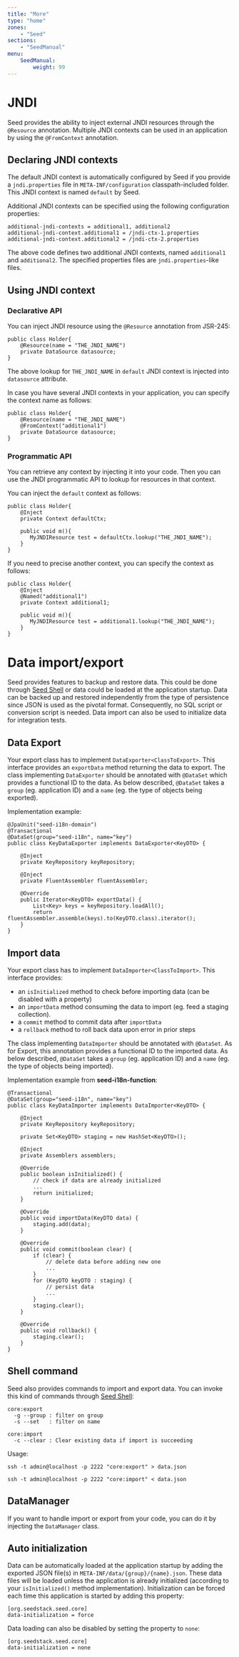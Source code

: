 ```yaml
---
title: "More"
type: "home"
zones:
    - "Seed"
sections:
    - "SeedManual"
menu:
    SeedManual:
        weight: 99
---
```


# JNDI

Seed provides the ability to inject external JNDI resources through the `@Resource` annotation. Multiple JNDI contexts can
be used in an application by using the `@FromContext` annotation.

## Declaring JNDI contexts

The default JNDI context is automatically configured by Seed if you provide a `jndi.properties` file in `META-INF/configuration` classpath-included folder.
This JNDI context is named `default` by Seed.

Additional JNDI contexts can be specified using the following configuration properties:

    additional-jndi-contexts = additional1, additional2
    additional-jndi-context.additional1 = /jndi-ctx-1.properties
    additional-jndi-context.additional2 = /jndi-ctx-2.properties

The above code defines two additional JNDI contexts, named `additional1` and `additional2`. The specified properties
files are `jndi.properties`-like files.

## Using JNDI context

### Declarative API

You can inject JNDI resource using the `@Resource` annotation from JSR-245:

    public class Holder{
        @Resource(name = "THE_JNDI_NAME")
        private DataSource datasource;
    }

The above lookup for `THE_JNDI_NAME` in `default` JNDI context is injected into `datasource` attribute.

In case you have several JNDI contexts in your application, you can specify the context name as follows:

    public class Holder{
        @Resource(name = "THE_JNDI_NAME")
        @FromContext("additional1")
        private DataSource datasource;
    }

### Programmatic API

You can retrieve any context by injecting it into your code. Then you can use the JNDI programmatic API to lookup
for resources in that context.

You can inject the `default` context as follows:

    public class Holder{
        @Inject
        private Context defaultCtx;

        public void m(){
           MyJNDIResource test = defaultCtx.lookup("THE_JNDI_NAME");
        }
    }

If you need to precise another context, you can specify the context as follows:

    public class Holder{
        @Inject
        @Named("additional1")
        private Context additional1;

        public void m(){
           MyJNDIResource test = additional1.lookup("THE_JNDI_NAME");
        }
    }

# Data import/export

Seed provides features to backup and restore data. This could be done through [Seed Shell](/docs/seed/manual/management#shell) 
or data could be loaded at the application startup. Data can be backed up and restored independently from the type of 
persistence since JSON is used as the pivotal format. Consequently, no SQL script or conversion script is needed. Data 
import can also be used to initialize data for integration tests.

## Data Export
Your export class has to implement `DataExporter<ClassToExport>`. This interface provides an `exportData` method 
returning the data to export. The class implementing `DataExporter` should be annotated with `@DataSet` which provides 
a functional ID to the data. As below described, `@DataSet` takes a `group` (eg. application ID) and a `name` (eg. the 
type of objects being exported).

Implementation example: 

    @JpaUnit("seed-i18n-domain")
    @Transactional
    @DataSet(group="seed-i18n", name="key")
    public class KeyDataExporter implements DataExporter<KeyDTO> {
    
        @Inject
        private KeyRepository keyRepository;

        @Inject
        private FluentAssembler fluentAssembler;
      
        @Override
        public Iterator<KeyDTO> exportData() {
            List<Key> keys = keyRepository.loadAll();
            return fluentAssembler.assemble(keys).to(KeyDTO.class).iterator();
        }
    }

## Import data
Your export class has to implement `DataImporter<ClassToImport>`. This interface provides:

- an `isInitialized` method to check before importing data (can be disabled with a property)
- an `importData`  method consuming the data to import (eg. feed a staging collection). 
- a `commit` method to commit data after `importData`
- a `rollback` method to roll back data upon error in prior steps

The class implementing `DataImporter` should be annotated with `@DataSet`. As for Export, this annotation provides
a functional ID to the imported data. As below described, `@DataSet` takes a `group` (eg. application ID) and a `name` 
(eg. the type of objects being imported).

Implementation example from **seed-i18n-function**: 

    @Transactional
    @DataSet(group="seed-i18n", name="key")
    public class KeyDataImporter implements DataImporter<KeyDTO> {
    
        @Inject
        private KeyRepository keyRepository;
    
        private Set<KeyDTO> staging = new HashSet<KeyDTO>();
    
        @Inject
        private Assemblers assemblers;
    
        @Override
        public boolean isInitialized() {
            // check if data are already initialized
            ...
            return initialized;
        }
    
        @Override
        public void importData(KeyDTO data) {
            staging.add(data);
        }
    
        @Override
        public void commit(boolean clear) {
            if (clear) {
                // delete data before adding new one
                ...
            }
            for (KeyDTO keyDTO : staging) {
                // persist data
                ...
            }
            staging.clear();
        }
    
        @Override
        public void rollback() {
            staging.clear();
        }
    }

## Shell command

Seed also provides commands to import and export data. You can invoke this kind of commands through 
[Seed Shell](/docs/seed/manual/management#shell):

    core:export
      -g --group : filter on group
      -s --set   : filter on name

    core:import
      -c --clear : Clear existing data if import is succeeding
      
Usage:

	ssh -t admin@localhost -p 2222 "core:export" > data.json

	ssh -t admin@localhost -p 2222 "core:import" < data.json

## DataManager

If you want to handle import or export from your code, you can do it by injecting the `DataManager` class.

## Auto initialization

Data can be automatically loaded at the application startup by adding the exported JSON file(s) in 
`META-INF/data/{group}/{name}.json`. These data files will be loaded unless the application is already initialized 
(according to your `isInitialized()` method implementation). Initialization can be forced each time this application 
is started by adding this property:

    [org.seedstack.seed.core]
    data-initialization = force

Data loading can also be disabled by setting the property to `none`:

    [org.seedstack.seed.core]
    data-initialization = none
    
